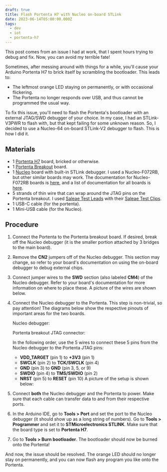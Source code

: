 ```yaml
---
draft: true
title: Flash Portenta H7 with Nucleo on-board STLink
date: 2023-06-14T05:00:00.000Z
tags:
  - dev
  - iot
  - portenta-h7
---
```


This post comes from an issue I had at work, that I spent hours trying to debug and fix. Now, you can avoid my terrible fate!

Sometimes, after messing around with things for a while, you'll cause your Arduino Portenta H7 to brick itself by scrambling the bootloader. This leads to:

* The leftmost orange LED staying on permanently, or with occasional flickering.
* The Portenta no longer responds over USB, and thus cannot be programmed the usual way.

To fix this issue, you'll need to flash the Portenta's bootloader with an external JTAG/SWD debugger of your choice. In my case, I had an STLink-V3PWR to flash with, but that kept failing for some unknown reason. So, I decided to use a Nucleo-64 on-board STLink-V2 debugger to flash. This is how I did it.

## Materials

* 1 [Portenta H7](https://store-usa.arduino.cc/products/portenta-h7) board, bricked or otherwise.
* 1 [Portenta Breakout](https://store-usa.arduino.cc/products/arduino-portenta-breakout) board.
* 1 [Nucleo](https://www.st.com/en/evaluation-tools/nucleo-f072rb.html) board with built-in STLink debugger. I used a Nucleo-F072RB, but other similar boards may work. The documentation for Nucleo-F072RB boards is [here](https://www.st.com/resource/en/user_manual/um1724-stm32-nucleo64-boards-mb1136-stmicroelectronics.pdf), and a list of documentation for all boards is [here](https://www.st.com/en/evaluation-tools/stm32-nucleo-boards/documentation.html).
* 5 strands of thin wire that can wrap around the JTAG pins on the Portenta breakout. I used [Saleae Test Leads](https://usd.saleae.com/collections/accessories/products/wire-harness-94) with their [Saleae Test Clips](https://usd.saleae.com/collections/accessories/products/test-clips-93).
* 1 USB-C cable (for the portenta).
* 1 Mini-USB cable (for the Nucleo).

## Procedure

1. Connect the Portenta to the Portenta breakout board. If desired, break off the Nucleo debugger (it is the smaller portion attached by 3 bridges to the main board).
2. Remove the **CN2** jumpers off of the Nucleo debugger. This section may change, so refer to your board's documentation on using the on-board debugger to debug external chips.
3. Connect jumper wires to the **SWD** section (also labeled **CM4**) of the Nucleo debugger. Refer to your board's documentation for more information on where to place these. A picture of the wires are shown below.
4. Connect the Nucleo debugger to the Portenta. This step is non-trivial, so pay attention! The diagrams below show the respective pinouts of important areas for the two boards.

   Nucleo debugger:

   Portenta breakout JTAG connector:

   In the following order, use the 5 wires to connect these 5 pins from the Nucleo debugger to the Portenta JTAG pins:
   * **VDD\_TARGET** (pin 1) to **+3V3** (pin 1)
   * **SWCLK** (pin 2) to **TCK/SWCLK** (pin 4)
   * **GND** (pin 3) to **GND** (pin 3, 5, or 9)
   * **SWDIO** (pin 4) to **TMS/SWDIO** (pin 2)
   * **NRST** (pin 5) to **RESET** (pin 10)
     A picture of the setup is shown below:
5. Connect **both** the Nucleo debugger and the Portenta to power. Make sure that each cable can transfer data to and from their respective ports.
6. In the Arduino IDE, go to **Tools > Port** and set the port to the Nucleo debugger (it should show up as a long string of numbers). Go to **Tools > Programmer** and set it to **STMicroelectronics STLINK**. Make sure that the board type is set to **Portenta H7**.
7. Go to **Tools > Burn bootloader**. The bootloader should now be burned onto the Portenta!

And now, the issue should be resolved. The orange LED should no longer stay on permanently, and you can now flash any program you like onto the Portenta.
